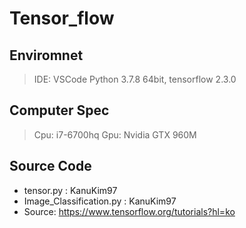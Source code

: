 # Tensor_flow

## Enviromnet
>IDE: VSCode
>Python 3.7.8 64bit, tensorflow 2.3.0

## Computer Spec
>Cpu: i7-6700hq
>Gpu: Nvidia GTX 960M 

## Source Code
 - tensor.py : KanuKim97
 - Image_Classification.py : KanuKim97
 - Source: https://www.tensorflow.org/tutorials?hl=ko

